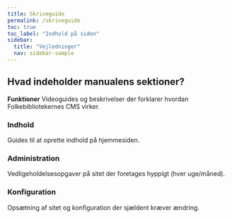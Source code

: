 ```yaml
---
title: Skriveguide
permalink: /skriveguide
toc: true
toc_label: "Indhold på siden"
sidebar:
  title: "Vejledninger"
  nav: sidebar-sample
---
```


## Hvad indeholder manualens sektioner?

**Funktioner** Videoguides og beskrivelser der forklarer hvordan Folkebibliotekernes CMS virker.
### Indhold
Guides til at oprette indhold på hjemmesiden.
### Administration
Vedligeholdelsesopgaver på sitet der foretages hyppigt (hver uge/måned).
### Konfiguration
Opsætning af sitet og konfiguration der sjældent kræver ændring.
